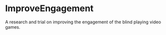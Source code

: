 # ImproveEngagement
A research and trial on improving the engagement of the blind playing video games.
